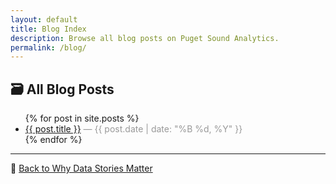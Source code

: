 ```yaml
---
layout: default
title: Blog Index
description: Browse all blog posts on Puget Sound Analytics.
permalink: /blog/
---
```


## 🗃️ All Blog Posts

<ul>
  {% for post in site.posts %}
    <li>
      <a href="{{ post.url }}">{{ post.title }}</a> 
      <span style="color: #999;"> — {{ post.date | date: "%B %d, %Y" }}</span>
    </li>
  {% endfor %}
</ul>

---

📌 [Back to Why Data Stories Matter](/why.md)
